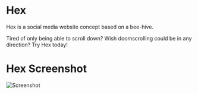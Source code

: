 # Hex
Hex is a social media website concept based on a bee-hive. 

Tired of only being able to scroll down? Wish doomscrolling could be in any direction? Try Hex today!

# Hex Screenshot
![Screenshot](https://i.imgur.com/7Lduoml.png)
